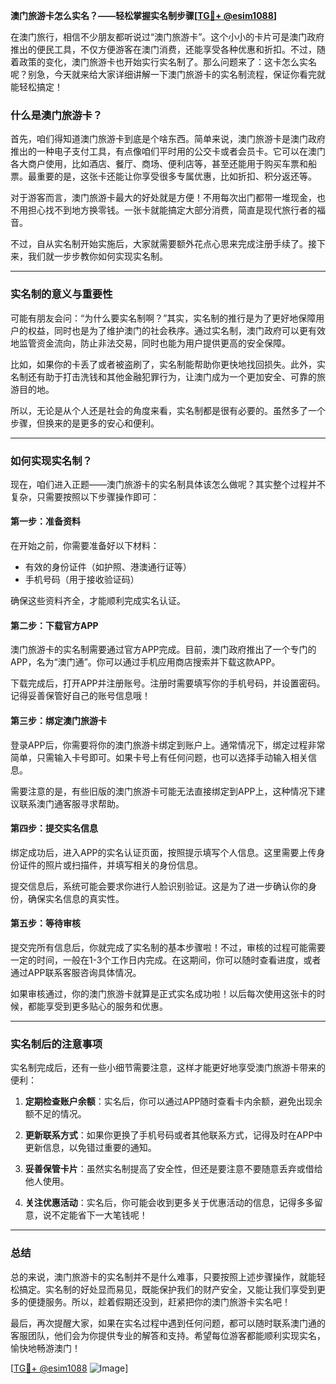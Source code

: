 **澳门旅游卡怎么实名？——轻松掌握实名制步骤[[TG💪+ @esim1088](https://t.me/s/esim1088)]**

在澳门旅行，相信不少朋友都听说过“澳门旅游卡”。这个小小的卡片可是澳门政府推出的便民工具，不仅方便游客在澳门消费，还能享受各种优惠和折扣。不过，随着政策的变化，澳门旅游卡也开始实行实名制了。那么问题来了：这卡怎么实名呢？别急，今天就来给大家详细讲解一下澳门旅游卡的实名制流程，保证你看完就能轻松搞定！

### 什么是澳门旅游卡？

首先，咱们得知道澳门旅游卡到底是个啥东西。简单来说，澳门旅游卡是澳门政府推出的一种电子支付工具，有点像咱们平时用的公交卡或者会员卡。它可以在澳门各大商户使用，比如酒店、餐厅、商场、便利店等，甚至还能用于购买车票和船票。最重要的是，这张卡还能让你享受很多专属优惠，比如折扣、积分返还等。

对于游客而言，澳门旅游卡最大的好处就是方便！不用每次出门都带一堆现金，也不用担心找不到地方换零钱。一张卡就能搞定大部分消费，简直是现代旅行者的福音。

不过，自从实名制开始实施后，大家就需要额外花点心思来完成注册手续了。接下来，我们就一步步教你如何实现实名制。

---

### 实名制的意义与重要性

可能有朋友会问：“为什么要实名制啊？”其实，实名制的推行是为了更好地保障用户的权益，同时也是为了维护澳门的社会秩序。通过实名制，澳门政府可以更有效地监管资金流向，防止非法交易，同时也能为用户提供更高的安全保障。

比如，如果你的卡丢了或者被盗刷了，实名制能帮助你更快地找回损失。此外，实名制还有助于打击洗钱和其他金融犯罪行为，让澳门成为一个更加安全、可靠的旅游目的地。

所以，无论是从个人还是社会的角度来看，实名制都是很有必要的。虽然多了一个步骤，但换来的是更多的安心和便利。

---

### 如何实现实名制？

现在，咱们进入正题——澳门旅游卡的实名制具体该怎么做呢？其实整个过程并不复杂，只需要按照以下步骤操作即可：

#### **第一步：准备资料**

在开始之前，你需要准备好以下材料：
- 有效的身份证件（如护照、港澳通行证等）
- 手机号码（用于接收验证码）

确保这些资料齐全，才能顺利完成实名认证。

#### **第二步：下载官方APP**

澳门旅游卡的实名制需要通过官方APP完成。目前，澳门政府推出了一个专门的APP，名为“澳门通”。你可以通过手机应用商店搜索并下载这款APP。

下载完成后，打开APP并注册账号。注册时需要填写你的手机号码，并设置密码。记得妥善保管好自己的账号信息哦！

#### **第三步：绑定澳门旅游卡**

登录APP后，你需要将你的澳门旅游卡绑定到账户上。通常情况下，绑定过程非常简单，只需输入卡号即可。如果卡号上有任何问题，也可以选择手动输入相关信息。

需要注意的是，有些旧版的澳门旅游卡可能无法直接绑定到APP上，这种情况下建议联系澳门通客服寻求帮助。

#### **第四步：提交实名信息**

绑定成功后，进入APP的实名认证页面，按照提示填写个人信息。这里需要上传身份证件的照片或扫描件，并填写相关的身份信息。

提交信息后，系统可能会要求你进行人脸识别验证。这是为了进一步确认你的身份，确保实名信息的真实性。

#### **第五步：等待审核**

提交完所有信息后，你就完成了实名制的基本步骤啦！不过，审核的过程可能需要一定的时间，一般在1-3个工作日内完成。在这期间，你可以随时查看进度，或者通过APP联系客服咨询具体情况。

如果审核通过，你的澳门旅游卡就算是正式实名成功啦！以后每次使用这张卡的时候，都能享受到更多贴心的服务和优惠。

---

### 实名制后的注意事项

实名制完成后，还有一些小细节需要注意，这样才能更好地享受澳门旅游卡带来的便利：

1. **定期检查账户余额**：实名后，你可以通过APP随时查看卡内余额，避免出现余额不足的情况。
   
2. **更新联系方式**：如果你更换了手机号码或者其他联系方式，记得及时在APP中更新信息，以免错过重要的通知。

3. **妥善保管卡片**：虽然实名制提高了安全性，但还是要注意不要随意丢弃或借给他人使用。

4. **关注优惠活动**：实名后，你可能会收到更多关于优惠活动的信息，记得多多留意，说不定能省下一大笔钱呢！

---

### 总结

总的来说，澳门旅游卡的实名制并不是什么难事，只要按照上述步骤操作，就能轻松搞定。实名制的好处显而易见，既能保护我们的财产安全，又能让我们享受到更多的便捷服务。所以，趁着假期还没到，赶紧把你的澳门旅游卡实名吧！

最后，再次提醒大家，如果在实名过程中遇到任何问题，都可以随时联系澳门通的客服团队，他们会为你提供专业的解答和支持。希望每位游客都能顺利实现实名，愉快地畅游澳门！

[[TG💪+ @esim1088](https://t.me/s/esim1088) ![Image](https://i.postimg.cc/4NQfJmqS/Snipaste-2025-05-13-00-14-12.png)]
